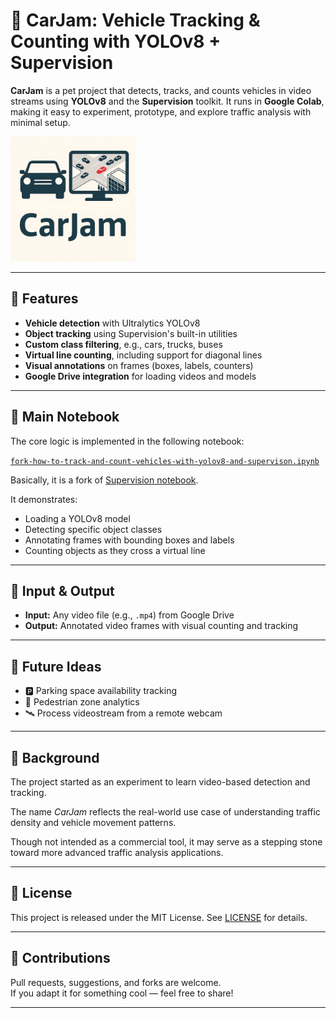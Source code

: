 # 🚗 CarJam: Vehicle Tracking & Counting with YOLOv8 + Supervision

**CarJam** is a pet project that detects, tracks, and counts vehicles in video streams using **YOLOv8** and the **Supervision** toolkit. It runs in **Google Colab**, making it easy to experiment, prototype, and explore traffic analysis with minimal setup.


<img src="./carjam_logo.png" alt="CarJam Banner" width="200"/>

---

## 📌 Features

- **Vehicle detection** with Ultralytics YOLOv8
- **Object tracking** using Supervision's built-in utilities
- **Custom class filtering**, e.g., cars, trucks, buses
- **Virtual line counting**, including support for diagonal lines
- **Visual annotations** on frames (boxes, labels, counters)
- **Google Drive integration** for loading videos and models

---

## 📓 Main Notebook

The core logic is implemented in the following notebook:

[`fork-how-to-track-and-count-vehicles-with-yolov8-and-supervison.ipynb`](https://github.com/rko4/carjam/blob/main/fork-how-to-track-and-count-vehicles-with-yolov8-and-supervison.ipynb)

Basically, it is a fork of [Supervision notebook](https://github.com/roboflow/notebooks/blob/main/notebooks/how-to-track-and-count-vehicles-with-yolov8-and-supervison.ipynb).

It demonstrates:
- Loading a YOLOv8 model
- Detecting specific object classes
- Annotating frames with bounding boxes and labels
- Counting objects as they cross a virtual line

---

## 📁 Input & Output

- **Input:** Any video file (e.g., `.mp4`) from Google Drive
- **Output:** Annotated video frames with visual counting and tracking

---

## 🔮 Future Ideas

- 🅿️ Parking space availability tracking  
- 🧍 Pedestrian zone analytics  
- 🛰️ Process videostream from a remote webcam

---

## 🧠 Background

The project started as an experiment to learn video-based detection and tracking.

The name *CarJam* reflects the real-world use case of understanding traffic density and vehicle movement patterns.

Though not intended as a commercial tool, it may serve as a stepping stone toward more advanced traffic analysis applications.

---

## 🪪 License

This project is released under the MIT License. See [LICENSE](LICENSE) for details.

---

## 🤝 Contributions

Pull requests, suggestions, and forks are welcome.  
If you adapt it for something cool — feel free to share!

---
